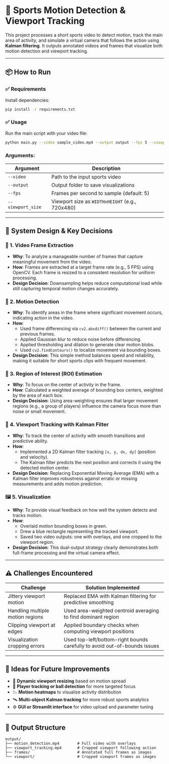 # 🏀 Sports Motion Detection & Viewport Tracking

This project processes a short sports video to detect motion, track the main area of activity, and simulate a virtual camera that follows the action using **Kalman filtering**. It outputs annotated videos and frames that visualize both motion detection and viewport tracking.

---

## 📦 How to Run

### ✅ Requirements
Install dependencies:
```bash
pip install -r requirements.txt
```

### ✅ Usage

Run the main script with your video file:
```bash
python main.py --video sample_video.mp4 --output output --fps 5 --viewport_size 720x480
```

### Arguments:
| Argument           | Description                             |
|--------------------|-----------------------------------------|
| `--video`          | Path to the input sports video          |
| `--output`         | Output folder to save visualizations    |
| `--fps`            | Frames per second to sample (default: 5)|
| `--viewport_size`  | Viewport size as `WIDTHxHEIGHT` (e.g., 720x480) |

---

## 🧠 System Design & Key Decisions

### 🎥 1. Video Frame Extraction
- **Why**: To analyze a manageable number of frames that capture meaningful movement from the video.
- **How**: Frames are extracted at a target frame rate (e.g., 5 FPS) using OpenCV. Each frame is resized to a consistent resolution for uniform processing.
- **Design Decision**: Downsampling helps reduce computational load while still capturing temporal motion changes accurately.

### 🧠 2. Motion Detection
- **Why**: To identify areas in the frame where significant movement occurs, indicating action in the video.
- **How**:
  - Used frame differencing via `cv2.absdiff()` between the current and previous frames.
  - Applied Gaussian blur to reduce noise before differencing.
  - Applied thresholding and dilation to generate clear motion blobs.
  - Used `cv2.findContours()` to localize movement via bounding boxes.
- **Design Decision**: This simple method balances speed and reliability, making it suitable for short sports clips with frequent movement.

### 🎯 3. Region of Interest (ROI) Estimation
- **Why**: To focus on the center of activity in the frame.
- **How**: Calculated a weighted average of bounding box centers, weighted by the area of each box.
- **Design Decision**: Using area-weighting ensures that larger movement regions (e.g., a group of players) influence the camera focus more than noise or small movement.

### 📍 4. Viewport Tracking with Kalman Filter
- **Why**: To track the center of activity with smooth transitions and predictive ability.
- **How**:
  - Implemented a 2D Kalman filter tracking `[x, y, dx, dy]` (position and velocity).
  - The Kalman filter predicts the next position and corrects it using the detected motion center.
- **Design Decision**: Replacing Exponential Moving Average (EMA) with a Kalman filter improves robustness against erratic or missing measurements and adds motion prediction.

### 🖼️ 5. Visualization
- **Why**: To provide visual feedback on how well the system detects and tracks motion.
- **How**:
  - Overlaid motion bounding boxes in green.
  - Drew a blue rectangle representing the tracked viewport.
  - Saved two video outputs: one with overlays, and one cropped to the viewport region.
- **Design Decision**: This dual-output strategy clearly demonstrates both full-frame processing and the virtual camera effect.

---

## ⚠️ Challenges Encountered

| Challenge                             | Solution Implemented                                            |
|--------------------------------------|------------------------------------------------------------------|
| Jittery viewport motion              | Replaced EMA with Kalman filtering for predictive smoothing     |
| Handling multiple motion regions     | Used area-weighted centroid averaging to find dominant region   |
| Clipping viewport at edges           | Applied boundary checks when computing viewport positions       |
| Visualization cropping errors        | Used top-left/bottom-right bounds carefully to avoid out-of-bounds issues |

---

## 🚀 Ideas for Future Improvements

- 🔄 **Dynamic viewport resizing** based on motion spread
- 🧠 **Player tracking or ball detection** for more targeted focus
- 📉 **Motion heatmaps** to visualize activity distribution
- 🛰️ **Multi-object Kalman tracking** for more robust sports analytics
- ⚙️ **GUI or Streamlit interface** for video upload and parameter tuning

---

## 📁 Output Structure

```
output/
├── motion_detection.mp4        # Full video with overlays
├── viewport_tracking.mp4       # Cropped viewport following action
├── frames/                     # Annotated full frames as images
└── viewport/                   # Cropped viewport frames as images
```
